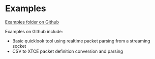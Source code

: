 # Examples

[Examples folder on Github](https://github.com/lasp/space_packet_parser/tree/main/examples)

Examples on Github include:
- Basic quicklook tool using realtime packet parsing from a streaming socket
- CSV to XTCE packet definition conversion and parsing
